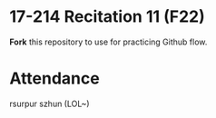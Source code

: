 # 17-214 Recitation 11 (F22)
**Fork** this repository to use for practicing Github flow.

# Attendance
rsurpur
szhun (LOL~)
